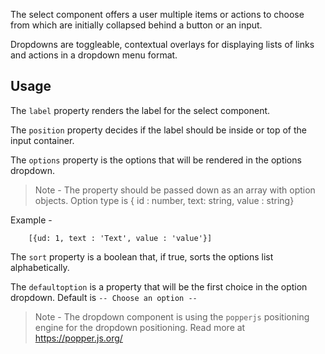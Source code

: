 The select component offers a user multiple items or actions to choose from which are initially collapsed behind a button or an input.

Dropdowns are toggleable, contextual overlays for displaying lists of links and actions in a dropdown menu format.

## Usage

The ``label`` property renders the label for the select component.

The ``position`` property decides if the label should be inside or top of the input container.


The ``options`` property is the options that will be rendered in the options dropdown.
> Note - The property should be passed down as an array with option objects. 
> Option type is { id : number, text: string, value : string}

Example -
```
    [{ud: 1, text : 'Text', value : 'value'}]
```

The ``sort`` property is a boolean that, if true, sorts the options list alphabetically.

The ``defaultoption`` is a property that will be the first choice in the option dropdown. Default is ``-- Choose an option --``


> Note - The dropdown component is using the ``popperjs`` positioning engine for the dropdown positioning. Read more at https://popper.js.org/